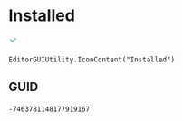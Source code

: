 # Installed
![](/img/Installed.png)

``` CSharp
EditorGUIUtility.IconContent("Installed")
```
## GUID
```
-7463781148177919167
```
